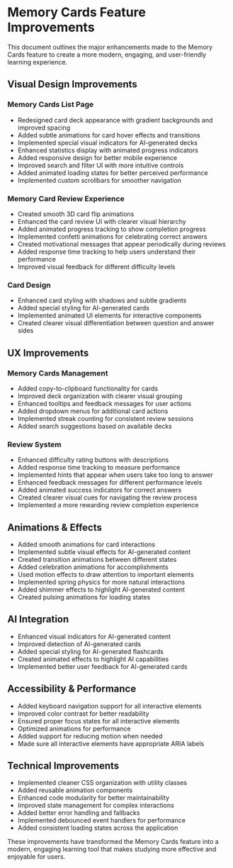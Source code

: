 # Memory Cards Feature Improvements

This document outlines the major enhancements made to the Memory Cards feature to create a more modern, engaging, and user-friendly learning experience.

## Visual Design Improvements

### Memory Cards List Page
- Redesigned card deck appearance with gradient backgrounds and improved spacing
- Added subtle animations for card hover effects and transitions
- Implemented special visual indicators for AI-generated decks
- Enhanced statistics display with animated progress indicators
- Added responsive design for better mobile experience
- Improved search and filter UI with more intuitive controls
- Added animated loading states for better perceived performance
- Implemented custom scrollbars for smoother navigation

### Memory Card Review Experience
- Created smooth 3D card flip animations
- Enhanced the card review UI with clearer visual hierarchy
- Added animated progress tracking to show completion progress
- Implemented confetti animations for celebrating correct answers
- Created motivational messages that appear periodically during reviews
- Added response time tracking to help users understand their performance
- Improved visual feedback for different difficulty levels

### Card Design
- Enhanced card styling with shadows and subtle gradients
- Added special styling for AI-generated cards
- Implemented animated UI elements for interactive components
- Created clearer visual differentiation between question and answer sides

## UX Improvements

### Memory Cards Management
- Added copy-to-clipboard functionality for cards
- Improved deck organization with clearer visual grouping
- Enhanced tooltips and feedback messages for user actions
- Added dropdown menus for additional card actions
- Implemented streak counting for consistent review sessions
- Added search suggestions based on available decks

### Review System
- Enhanced difficulty rating buttons with descriptions
- Added response time tracking to measure performance
- Implemented hints that appear when users take too long to answer
- Enhanced feedback messages for different performance levels
- Added animated success indicators for correct answers
- Created clearer visual cues for navigating the review process
- Implemented a more rewarding review completion experience

## Animations & Effects

- Added smooth animations for card interactions
- Implemented subtle visual effects for AI-generated content
- Created transition animations between different states
- Added celebration animations for accomplishments
- Used motion effects to draw attention to important elements
- Implemented spring physics for more natural interactions
- Added shimmer effects to highlight AI-generated content
- Created pulsing animations for loading states

## AI Integration

- Enhanced visual indicators for AI-generated content
- Improved detection of AI-generated cards
- Added special styling for AI-generated flashcards
- Created animated effects to highlight AI capabilities
- Implemented better user feedback for AI-generated cards

## Accessibility & Performance

- Added keyboard navigation support for all interactive elements
- Improved color contrast for better readability
- Ensured proper focus states for all interactive elements
- Optimized animations for performance
- Added support for reducing motion when needed
- Made sure all interactive elements have appropriate ARIA labels

## Technical Improvements

- Implemented cleaner CSS organization with utility classes
- Added reusable animation components
- Enhanced code modularity for better maintainability
- Improved state management for complex interactions
- Added better error handling and fallbacks
- Implemented debounced event handlers for performance
- Added consistent loading states across the application

These improvements have transformed the Memory Cards feature into a modern, engaging learning tool that makes studying more effective and enjoyable for users. 